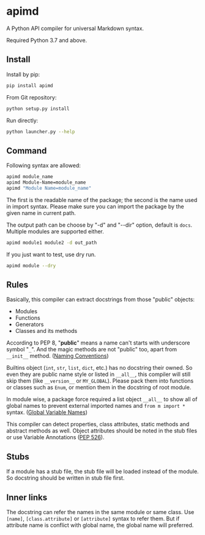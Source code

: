 # apimd

A Python API compiler for universal Markdown syntax.

Required Python 3.7 and above.

## Install

Install by pip:

```bash
pip install apimd
```

From Git repository:

```bash
python setup.py install
```

Run directly:

```bash
python launcher.py --help
```

## Command

Following syntax are allowed:

```bash
apimd module_name
apimd Module-Name=module_name
apimd "Module Name=module_name"
```

The first is the readable name of the package;
the second is the name used in import syntax.
Please make sure you can import the package by the given name in current path.

The output path can be choose by "-d" and "--dir" option, default is `docs`.
Multiple modules are supported either.

```bash
apimd module1 module2 -d out_path
```

If you just want to test, use dry run.

```bash
apimd module --dry
```

## Rules

Basically, this compiler can extract docstrings
from those "public" objects:

+ Modules
+ Functions
+ Generators
+ Classes and its methods

According to PEP 8, "**public**" means a name can't starts with underscore symbol "`_`".
And the magic methods are not "public" too, apart from `__init__` method.
([Naming Conventions])

Builtins object (`int`, `str`, `list`, `dict`, etc.) has no docstring their owned.
So even they are public name style or listed in `__all__`,
this compiler will still skip them (like `__version__` or `MY_GLOBAL`).
Please pack them into functions or classes such as `Enum`,
or mention them in the docstring of root module.

In module wise, a package force required a list object `__all__` to show all of
global names to prevent external imported names and `from m import *` syntax.
([Global Variable Names])

This compiler can detect properties, class attributes, static methods and abstract methods as well.
Object attributes should be noted in the stub files or use Variable Annotations ([PEP 526]).

[Naming Conventions]: https://www.python.org/dev/peps/pep-0008/#naming-conventions
[Global Variable Names]: https://www.python.org/dev/peps/pep-0008/#global-variable-names
[PEP 526]: https://www.python.org/dev/peps/pep-0526/

## Stubs

If a module has a stub file, the stub file will be loaded instead of the module.
So docstring should be written in stub file first.

## Inner links

The docstring can refer the names in the same module or same class.
Use `[name]`, `[class.attribute]` or `[attribute]` syntax to refer them.
But if attribute name is conflict with global name, the global name will preferred.
